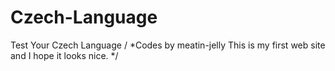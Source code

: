 # Czech-Language
Test Your Czech Language
/ *Codes by meatin-jelly
  This is my first web site and I hope it looks nice. */
